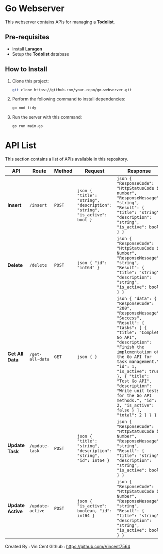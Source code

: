 # Go Webserver

This webserver contains APIs for managing a **Todolist**.

## Pre-requisites

- Install **Laragon**
- Setup the **Todolist** database

## How to Install

1. Clone this project:
   ```bash
   git clone https://github.com/your-repo/go-webserver.git
   ```
2. Perform the following command to install dependencies:
   ```bash
   go mod tidy
   ```
3. Run the server with this command:
   ```bash
   go run main.go
   ```

# API List

This section contains a list of APIs available in this repository.

| **API**          | **Route**        | **Method** | **Request**                                                                                                                                                                                                                                              | **Response**                                                                                                                                                                                                                                                   |
|------------------|------------------|------------|----------------------------------------------------------------------------------------------------------------------------------------------------------------------------------------------------------------------------------------------------------|------------------------------------------------------------------------------------------------------------------------------------------------------------------------------------------------------------------------------------------------------------------|
| **Insert**       | `/insert`         | `POST`     | ```json { "title": "string", "description": "string", "is_active": bool } ```                                                                                                                                                                             | ```json { "ResponseCode": "HttpStatusCode in number", "ResponseMessage": "string", "Result": { "title": "string", "description": "string", "is_active": bool } } ```                                                                                            |
| **Delete**       | `/delete`         | `POST`     | ```json { "id": "int64" } ```                                                                                                                                                                                                                            | ```json { "ResponseCode": "HttpStatusCode in Number", "ResponseMessage": "string", "Result": { "title": "string", "description": "string", "is_active": bool } } ```                                                                                            |
| **Get All Data** | `/get-all-data`   | `GET`      | ```json { } ```                                                                                                                                                                                                                                           | ```json { "data": { "ResponseCode": "200", "ResponseMessage": "Success", "Result": { "tasks": [ { "title": "Complete Go API", "description": "Finish the implementation of the Go API for task management.", "id": 1, "is_active": true }, { "title": "Test Go API", "description": "Write unit tests for the Go API methods.", "id": 2, "is_active": false } ], "total": 2 } } } ``` |
| **Update Task**  | `/update-task`    | `POST`     | ```json { "title": "string", "description": "string", "id": int64 } ```                                                                                                                                                                                  | ```json { "ResponseCode": "HttpStatusCode in Number", "ResponseMessage": "string", "Result": { "title": "string", "description": "string", "is_active": bool } } ```                                                                                            |
| **Update Active**| `/update-active`  | `POST`     | ```json { "is_active": boolean, "id": int64 } ```                                                                                                                                                                                                        | ```json { "ResponseCode": "HttpStatusCode in Number", "ResponseMessage": "string", "Result": { "title": "string", "description": "string", "is_active": bool } } ```                                                                                            |

Created By : Vin Cent 
Github : https://github.com/Vincent7564